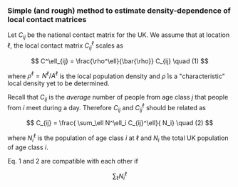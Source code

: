 ### Simple (and rough) method to estimate density-dependence of local contact matrices

Let $C_{ij}$ be the national contact matrix for the UK. We assume that at location $\ell$, the local contact matrix $C^\ell_{ij}$ scales as

$$
C^\ell_{ij} = \frac{\rho^\ell}{\bar{\rho}} C_{ij} \quad (1)
$$

where $\rho^\ell = N^\ell / A^\ell$ is the local population density and $\bar{\rho}$ is a "characteristic" local density yet to be determined.

Recall that $C_{ij}$ is the *average* number of people from age class $j$ that people from $i$ meet during a day. Therefore $C_{ij}$ and $C^\ell_{ij}$ should be related as

$$
C_{ij} = \frac{ \sum_\ell N^\ell_i C_{ij}^\ell}{ N_i} \quad (2)
$$

where $N^\ell_i$ is the population of age class $i$ at $\ell$ and $N_i$ the total UK population of age class $i$.

Eq. 1 and 2 are compatible with each other if

$$
\sum_\ell N_i^\ell 
$$
<!--stackedit_data:
eyJoaXN0b3J5IjpbNTcyNzY5Nzg3LDEwMjQ1NzMwMTJdfQ==
-->